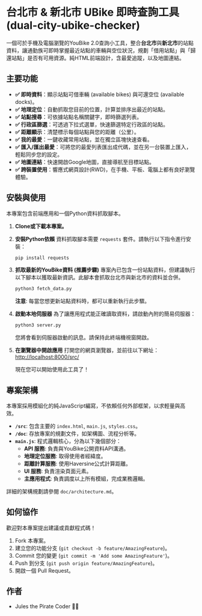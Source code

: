 # 台北市 & 新北市 UBike 即時查詢工具 (dual-city-ubike-checker)

一個可於手機及電腦瀏覽的YouBike 2.0查詢小工具，整合**台北市**與**新北市**的站點資料，讓通勤族可即時掌握最近站點的車輛與空位狀況，規劃「借用站點」與「歸還站點」是否有可用資源。純HTML前端設計，含最愛追蹤，以及地圖連結。

## 主要功能
- **✅ 即時資料**：顯示站點可借車輛 (available bikes) 與可還空位 (available docks)。
- **✅ 地理定位**：自動抓取您目前的位置，計算並排序出最近的站點。
- **✅ 站點搜尋**：可依據站點名稱關鍵字，即時篩選列表。
- **✅ 行政區篩選**：可透過下拉式選單，快速篩選特定行政區的站點。
- **✅ 距離顯示**：清楚標示每個站點與您的距離（公里）。
- **✅ 我的最愛**：一鍵收藏常用站點，並在獨立區塊快速查看。
- **✅ 匯入/匯出最愛**：可將您的最愛列表匯出成代碼，並在另一台裝置上匯入，輕鬆同步您的設定。
- **✅ 地圖連結**：快速開啟Google地圖，直接導航至目標站點。
- **✅ 跨裝置使用**：響應式網頁設計(RWD)，在手機、平板、電腦上都有良好瀏覽體驗。

## 安裝與使用
本專案包含前端應用和一個Python資料抓取腳本。

1. **Clone或下載本專案。**

2. **安裝Python依賴**
   資料抓取腳本需要 `requests` 套件。請執行以下指令進行安裝：
   ```bash
   pip install requests
   ```

3. **抓取最新的YouBike資料 (推薦步驟)**
   專案內已包含一份站點資料，但建議執行以下腳本以獲取最新資訊。此腳本會抓取台北市與新北市的資料並合併。
   ```bash
   python3 fetch_data.py
   ```
   **注意**: 每當您想更新站點資料時，都可以重新執行此步驟。

4. **啟動本地伺服器**
   為了讓應用程式能正確讀取資料，請啟動內附的簡易伺服器：
   ```bash
   python3 server.py
   ```
   您將會看到伺服器啟動的訊息。請保持此終端機視窗開啟。

5. **在瀏覽器中開啟應用**
   打開您的網頁瀏覽器，並前往以下網址：
   [http://localhost:8000/src/](http://localhost:8000/src/)

   現在您可以開始使用此工具了！

## 專案架構
本專案採用模組化的純JavaScript編寫，不依賴任何外部框架，以求輕量與高效。

- **`/src`**: 包含主要的 `index.html`, `main.js`, `styles.css`。
- **`/doc`**: 存放專案的規劃文件，如架構圖、流程分析等。
- **`main.js`**: 程式邏輯核心，分為以下幾個部分：
    - **API 服務**: 負責與YouBike公開資料API溝通。
    - **地理定位服務**: 取得使用者經緯度。
    - **距離計算服務**: 使用Haversine公式計算距離。
    - **UI 服務**: 負責渲染頁面元素。
    - **主應用程式**: 負責調度以上所有模組，完成業務邏輯。

詳細的架構規劃請參閱 `doc/architecture.md`。

## 如何協作
歡迎對本專案提出建議或貢獻程式碼！
1. Fork 本專案。
2. 建立您的功能分支 (`git checkout -b feature/AmazingFeature`)。
3. Commit 您的變更 (`git commit -m 'Add some AmazingFeature'`)。
4. Push 到分支 (`git push origin feature/AmazingFeature`)。
5. 開啟一個 Pull Request。

## 作者
- Jules the Pirate Coder 🏴‍☠️
